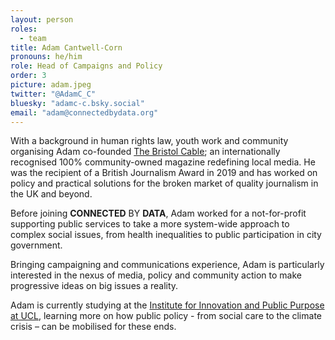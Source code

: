 ```yaml
---
layout: person
roles:
  - team
title: Adam Cantwell-Corn
pronouns: he/him
role: Head of Campaigns and Policy
order: 3
picture: adam.jpeg
twitter: "@AdamC_C"
bluesky: "adamc-c.bsky.social"
email: "adam@connectedbydata.org"
---
```

With a background in human rights law, youth work and community organising Adam co-founded [The Bristol Cable](https://thebristolcable.org/); an internationally recognised 100% community-owned magazine redefining local media. He was the recipient of a British Journalism Award in 2019 and has worked on policy and practical solutions for the broken market of quality journalism in the UK and beyond.

<!--more-->

Before joining **CONNECTED** BY **DATA**, Adam worked for a not-for-profit supporting public services to take a more system-wide approach to complex social issues, from health inequalities to public participation in city government. 

Bringing campaigning and communications experience, Adam is particularly interested in the nexus of media, policy and community action to make progressive ideas on big issues a reality. 

Adam is currently studying at the [Institute for Innovation and Public Purpose at UCL](https://www.ucl.ac.uk/bartlett/public-purpose/ucl-institute-innovation-and-public-purpose), learning more on how public policy - from social care to the climate crisis – can be mobilised for these ends. 